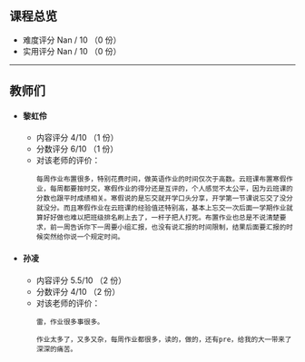 ## 课程总览  
- 难度评分 Nan / 10 （0 份）  
- 实用评分 Nan / 10 （0 份）  

---

## 教师们  
- #### 黎虹伶  
    - 内容评分 4/10 （1 份）  
    - 分数评分 6/10 （1 份）  
    - 对该老师的评价：  
        ```
        每周作业布置很多，特别花费时间，做英语作业的时间仅次于高数。云班课布置寒假作业，每周都要按时交，寒假作业的得分还是互评的，个人感觉不太公平，因为云班课的分数也跟平时成绩相关。寒假说的是忘交就开学口头分享，开学第一节课说忘交了没分就没分。而且寒假作业在云班课的经验值还特别高，基本上忘交一次后面一学期作业就算好好做也难以把班级排名刷上去了，一杆子把人打死。布置作业也总是不说清楚要求，前一周告诉你下一周要小组汇报，也没有说汇报的时间限制，结果后面要汇报的时候突然给你说一个规定时间。
        ```   
- #### 孙凌  
    - 内容评分 5.5/10 （2 份）  
    - 分数评分 4/10 （2 份）  
    - 对该老师的评价：  
        ```
        雷，作业很多事很多。
        ```   
        ```
        作业太多了，又多又杂，每周作业都很多，读的，做的，还有pre，给我的大一带来了深深的痛苦。
        ```  